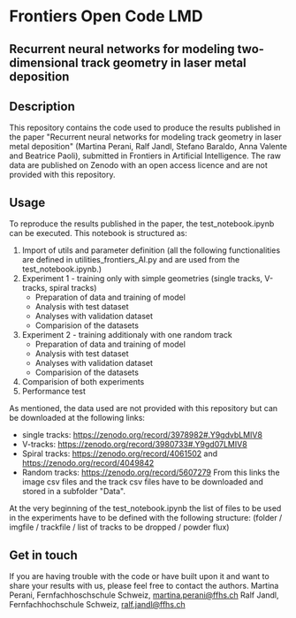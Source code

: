 # Frontiers Open Code LMD

## Recurrent neural networks for modeling two-dimensional track geometry in laser metal deposition

## Description
This repository contains the code used to produce the results published in the paper "Recurrent neural networks for modeling track geometry in laser metal deposition" (Martina Perani, Ralf Jandl, Stefano Baraldo, Anna Valente and Beatrice
Paoli), submitted in Frontiers in Artificial Intelligence. The raw data are published on Zenodo with an open access licence and are not provided with this repository.

## Usage
To reproduce the results published in the paper, the test_notebook.ipynb can be executed. This notebook is structured as:
1) Import of utils and parameter definition
   (all the following functionalities are defined in utilities_frontiers_AI.py and are used from the test_notebook.ipynb.)
2) Experiment 1 - training only with simple geometries (single tracks, V-tracks, spiral tracks)
   - Preparation of data and training of model
   - Analysis with test dataset
   - Analyses with validation dataset
   - Comparision of the datasets
3) Experiment 2 - training additionaly with one random track
   - Preparation of data and training of model
   - Analysis with test dataset
   - Analyses with validation dataset
   - Comparision of the datasets
4) Comparision of both experiments
5) Performance test

As mentioned, the data used are not provided with this repository but can be downloaded at the following links:
- single tracks: https://zenodo.org/record/3978982#.Y9gdvbLMIV8
- V-tracks: https://zenodo.org/record/3980733#.Y9gd07LMIV8
- Spiral tracks: https://zenodo.org/record/4061502 and https://zenodo.org/record/4049842
- Random tracks: https://zenodo.org/record/5607279
From this links the image csv files and the track csv files have to be downloaded and stored in a subfolder "Data".

At the very beginning of the test_notebook.ipynb the list of files to be used in the experiments have to be defined with the following structure: (folder / imgfile / trackfile / list of tracks to be dropped / powder flux)

## Get in touch
If you are having trouble with the code or have built upon it and want to share your results with us, please feel free to contact the authors.
Martina Perani, Fernfachhoschschule Schweiz, [martina.perani@ffhs.ch](martina.perani@ffhs.ch)
Ralf Jandl, Fernfachhochschule Schweiz, [ralf.jandl@ffhs.ch](ralf.jandl@ffhs.ch)
